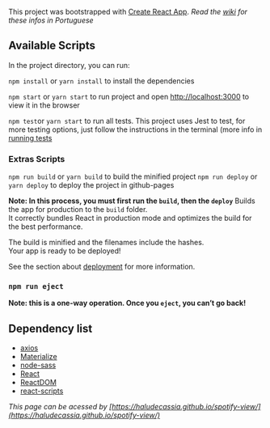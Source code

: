 This project was bootstrapped with [Create React App](https://github.com/facebook/create-react-app).
*Read the [wiki](https://github.com/HaluDeCassia/spotify-view/wiki/Sobre) for these infos in Portuguese*

## Available Scripts

In the project directory, you can run:

`npm install` or `yarn install` to install the dependencies

`npm start` or `yarn start` to run project and open [http://localhost:3000](http://localhost:3000) to view it in the browser

`npm test`or `yarn start` to run all tests. This project uses Jest to test, for more testing options, just follow the instructions in the terminal (more info in [running tests](https://facebook.github.io/create-react-app/docs/running-tests)

### Extras Scripts

`npm run build` or `yarn build` to build the minified project
`npm run deploy` or `yarn deploy` to deploy the project in github-pages 

**Note: In this process, you must first run the `build`, then the `deploy`**
Builds the app for production to the `build` folder.<br>
It correctly bundles React in production mode and optimizes the build for the best performance.

The build is minified and the filenames include the hashes.<br>
Your app is ready to be deployed!

See the section about [deployment](https://facebook.github.io/create-react-app/docs/deployment) for more information.

### `npm run eject`

**Note: this is a one-way operation. Once you `eject`, you can’t go back!**

## Dependency list
- [axios](https://www.npmjs.com/package/axios)
- [Materialize](https://materializecss.com/)
- [node-sass](https://www.npmjs.com/package/node-sass?activeTab=versions)
- [React](https://reactjs.org/docs/hello-world.html)
- [ReactDOM](https://reactjs.org/docs/hello-world.html)
- [react-scripts](https://facebook.github.io/create-react-app/docs/getting-started)


*This page can be acessed by [https://haludecassia.github.io/spotify-view/](https://haludecassia.github.io/spotify-view/)*
